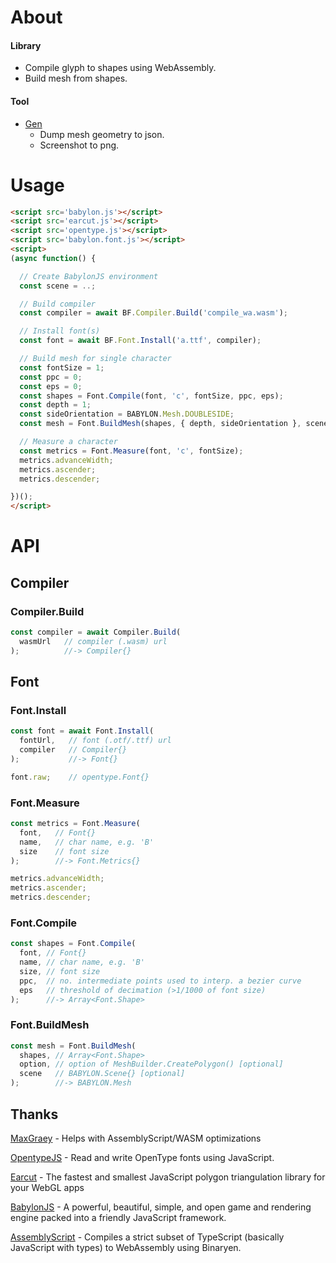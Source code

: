 # About

#### Library

- Compile glyph to shapes using WebAssembly.
- Build mesh from shapes.

#### Tool

- [Gen](https://ycw.github.io/Babylon.Font/app/gen/)
  - Dump mesh geometry to json.
  - Screenshot to png.

# Usage

```html
<script src='babylon.js'></script>
<script src='earcut.js'></script>
<script src='opentype.js'></script>
<script src='babylon.font.js'></script>
<script>
(async function() {

  // Create BabylonJS environment
  const scene = ..;

  // Build compiler
  const compiler = await BF.Compiler.Build('compile_wa.wasm');

  // Install font(s)
  const font = await BF.Font.Install('a.ttf', compiler);

  // Build mesh for single character
  const fontSize = 1;
  const ppc = 0;
  const eps = 0;
  const shapes = Font.Compile(font, 'c', fontSize, ppc, eps);
  const depth = 1;
  const sideOrientation = BABYLON.Mesh.DOUBLESIDE;
  const mesh = Font.BuildMesh(shapes, { depth, sideOrientation }, scene);

  // Measure a character
  const metrics = Font.Measure(font, 'c', fontSize);
  metrics.advanceWidth;
  metrics.ascender;
  metrics.descender;

})();
</script>
```


# API

## Compiler

### Compiler.Build

```js
const compiler = await Compiler.Build(
  wasmUrl   // compiler (.wasm) url
);          //-> Compiler{}
```

## Font

### Font.Install

```js
const font = await Font.Install(
  fontUrl,   // font (.otf/.ttf) url
  compiler   // Compiler{}
);           //-> Font{}

font.raw;    // opentype.Font{}
```

### Font.Measure

```js
const metrics = Font.Measure(
  font,   // Font{}
  name,   // char name, e.g. 'B'
  size    // font size
);        //-> Font.Metrics{}

metrics.advanceWidth;
metrics.ascender;
metrics.descender;
```

### Font.Compile

```js
const shapes = Font.Compile(
  font, // Font{}
  name, // char name, e.g. 'B'
  size, // font size
  ppc,  // no. intermediate points used to interp. a bezier curve
  eps   // threshold of decimation (>1/1000 of font size)
);      //-> Array<Font.Shape>
```

### Font.BuildMesh

```js
const mesh = Font.BuildMesh(
  shapes, // Array<Font.Shape>
  option, // option of MeshBuilder.CreatePolygon() [optional]
  scene   // BABYLON.Scene{} [optional]
);        //-> BABYLON.Mesh
```

## Thanks

[MaxGraey](https://github.com/MaxGraey) - Helps with AssemblyScript/WASM optimizations

[OpentypeJS](https://github.com/opentypejs/opentype.js) - Read and write OpenType fonts using JavaScript.

[Earcut](https://github.com/mapbox/earcut) - The fastest and smallest JavaScript polygon triangulation library for your WebGL apps

[BabylonJS](https://github.com/BabylonJS/Babylon.js) - A powerful, beautiful, simple, and open game and rendering engine packed into a friendly JavaScript framework.

[AssemblyScript](https://github.com/AssemblyScript/assemblyscript) - Compiles a strict subset of TypeScript (basically JavaScript with types) to WebAssembly using Binaryen.
